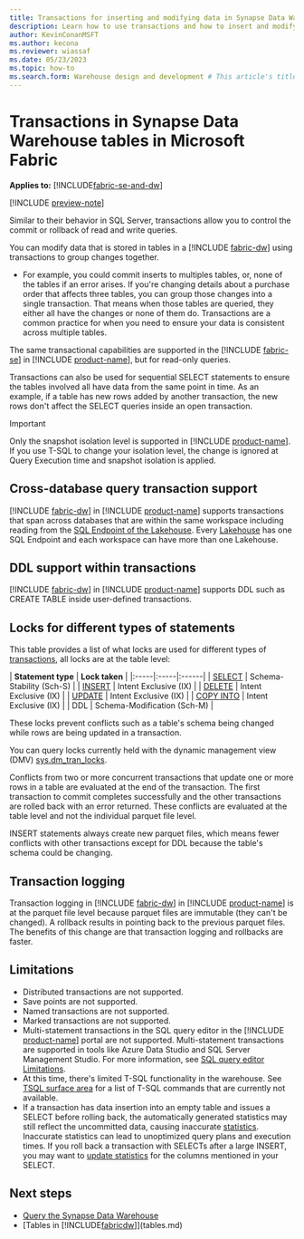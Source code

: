 ```yaml
---
title: Transactions for inserting and modifying data in Synapse Data Warehouse tables
description: Learn how to use transactions and how to insert and modify data in Synapse Data Warehouse tables in Microsoft Fabric.
author: KevinConanMSFT
ms.author: kecona
ms.reviewer: wiassaf
ms.date: 05/23/2023
ms.topic: how-to
ms.search.form: Warehouse design and development # This article's title should not change. If so, contact engineering.
---
```

# Transactions in Synapse Data Warehouse tables in Microsoft Fabric

**Applies to:** [!INCLUDE[fabric-se-and-dw](includes/applies-to-version/fabric-se-and-dw.md)]

[!INCLUDE [preview-note](../includes/preview-note.md)]

Similar to their behavior in SQL Server, transactions allow you to control the commit or rollback of read and write queries. 

You can modify data that is stored in tables in a [!INCLUDE [fabric-dw](includes/fabric-dw.md)] using transactions to group changes together. 

- For example, you could commit inserts to multiples tables, or, none of the tables if an error arises. If you're changing details about a purchase order that affects three tables, you can group those changes into a single transaction. That means when those tables are queried, they either all have the changes or none of them do. Transactions are a common practice for when you need to ensure your data is consistent across multiple tables. 

The same transactional capabilities are supported in the [!INCLUDE [fabric-se](includes/fabric-se.md)] in [!INCLUDE [product-name](../includes/product-name.md)], but for read-only queries.

Transactions can also be used for sequential SELECT statements to ensure the tables involved all have data from the same point in time. As an example, if a table has new rows added by another transaction, the new rows don't affect the SELECT queries inside an open transaction.

> [!IMPORTANT]
> Only the snapshot isolation level is supported in [!INCLUDE [product-name](../includes/product-name.md)]. If you use T-SQL to change your isolation level, the change is ignored at Query Execution time and snapshot isolation is applied.

## Cross-database query transaction support

[!INCLUDE [fabric-dw](includes/fabric-dw.md)] in [!INCLUDE [product-name](../includes/product-name.md)] supports transactions that span across databases that are within the same workspace including reading from the [SQL Endpoint of the Lakehouse](data-warehousing.md#sql-endpoint-of-the-lakehouse). Every [Lakehouse](../data-engineering/lakehouse-overview.md) has one SQL Endpoint and each workspace can have more than one Lakehouse.

## DDL support within transactions

[!INCLUDE [fabric-dw](includes/fabric-dw.md)] in [!INCLUDE [product-name](../includes/product-name.md)] supports DDL such as CREATE TABLE inside user-defined transactions.

## Locks for different types of statements

This table provides a list of what locks are used for different types of [transactions](/sql/t-sql/language-elements/transactions-sql-data-warehouse?view=fabric&preserve-view=true), all locks are at the table level:

| **Statement type** | **Lock taken** |
|:-----|:-----|:------|
| [SELECT](/sql/t-sql/queries/select-transact-sql?view=fabric&preserve-view=true) | Schema-Stability (Sch-S) |
| [INSERT](/sql/t-sql/statements/insert-transact-sql?view=fabric&preserve-view=true) | Intent Exclusive (IX) |
| [DELETE](/sql/t-sql/statements/delete-transact-sql?view=fabric&preserve-view=true) | Intent Exclusive (IX) |
| [UPDATE](/sql/t-sql/queries/update-transact-sql?view=fabric&preserve-view=true) | Intent Exclusive (IX) |
| [COPY INTO](/sql/t-sql/statements/copy-into-transact-sql?view=fabric&preserve-view=true) | Intent Exclusive (IX) |
| DDL | Schema-Modification (Sch-M) |

These locks prevent conflicts such as a table's schema being changed while rows are being updated in a transaction.

You can query locks currently held with the dynamic management view (DMV) [sys.dm_tran_locks](/sql/relational-databases/system-dynamic-management-views/sys-dm-tran-locks-transact-sql).

Conflicts from two or more concurrent transactions that update one or more rows in a table are evaluated at the end of the transaction.  The first transaction to commit completes successfully and the other transactions are rolled back with an error returned.  These conflicts are evaluated at the table level and not the individual parquet file level.

INSERT statements always create new parquet files, which means fewer conflicts with other transactions except for DDL because the table's schema could be changing.

## Transaction logging

Transaction logging in [!INCLUDE [fabric-dw](includes/fabric-dw.md)] in [!INCLUDE [product-name](../includes/product-name.md)] is at the parquet file level because parquet files are immutable (they can't be changed). A rollback results in pointing back to the previous parquet files.  The benefits of this change are that transaction logging and rollbacks are faster.

## Limitations

- Distributed transactions are not supported.
- Save points are not supported.
- Named transactions are not supported.
- Marked transactions are not supported.
- Multi-statement transactions in the SQL query editor in the [!INCLUDE [product-name](../includes/product-name.md)] portal are not supported. Multi-statement transactions are supported in tools like Azure Data Studio and SQL Server Management Studio. For more information, see [SQL query editor Limitations](sql-query-editor.md#limitations).
- At this time, there's limited T-SQL functionality in the warehouse. See [TSQL surface area](tsql-surface-area.md) for a list of T-SQL commands that are currently not available.
- If a transaction has data insertion into an empty table and issues a SELECT before rolling back, the automatically generated statistics may still reflect the uncommitted data, causing inaccurate [statistics](statistics.md). Inaccurate statistics can lead to unoptimized query plans and execution times. If you roll back a transaction with SELECTs after a large INSERT, you may want to [update statistics](/sql/t-sql/statements/update-statistics-transact-sql?view=fabric&preserve-view=true) for the columns mentioned in your SELECT.

## Next steps

- [Query the Synapse Data Warehouse](query-warehouse.md)
- [Tables in [!INCLUDE[fabricdw](includes/fabric-dw.md)]](tables.md)
